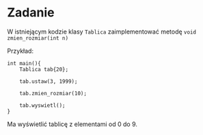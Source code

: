 # Zadanie

W istniejącym kodzie klasy `Tablica` zaimplementować metodę `void zmien_rozmiar(int n)`

Przykład:
```
int main(){
    Tablica tab{20};

    tab.ustaw(3, 1999);

    tab.zmien_rozmiar(10);

    tab.wyswietl();
}
```

Ma wyświetlić tablicę z elementami od 0 do 9.